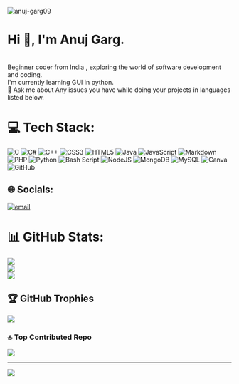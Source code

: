 <p align="left"> <img src="https://komarev.com/ghpvc/?username=anuj-garg09&label=Profile%20views&color=0e75b6&style=flat" alt="anuj-garg09" /> </p>

# Hi 👋, I'm Anuj Garg.
<br>Beginner coder from India , exploring the world of software development and coding.<br>I'm currently learning GUI in python.<br>💬 Ask me about Any issues you have while doing your projects in languages listed below.


# 💻 Tech Stack:
![C](https://img.shields.io/badge/c-%2300599C.svg?style=plastic&logo=c&logoColor=white) ![C#](https://img.shields.io/badge/c%23-%23239120.svg?style=plastic&logo=csharp&logoColor=white) ![C++](https://img.shields.io/badge/c++-%2300599C.svg?style=plastic&logo=c%2B%2B&logoColor=white) ![CSS3](https://img.shields.io/badge/css3-%231572B6.svg?style=plastic&logo=css3&logoColor=white) ![HTML5](https://img.shields.io/badge/html5-%23E34F26.svg?style=plastic&logo=html5&logoColor=white) ![Java](https://img.shields.io/badge/java-%23ED8B00.svg?style=plastic&logo=openjdk&logoColor=white) ![JavaScript](https://img.shields.io/badge/javascript-%23323330.svg?style=plastic&logo=javascript&logoColor=%23F7DF1E) ![Markdown](https://img.shields.io/badge/markdown-%23000000.svg?style=plastic&logo=markdown&logoColor=white) ![PHP](https://img.shields.io/badge/php-%23777BB4.svg?style=plastic&logo=php&logoColor=white) ![Python](https://img.shields.io/badge/python-3670A0?style=plastic&logo=python&logoColor=ffdd54) ![Bash Script](https://img.shields.io/badge/bash_script-%23121011.svg?style=plastic&logo=gnu-bash&logoColor=white) ![NodeJS](https://img.shields.io/badge/node.js-6DA55F?style=plastic&logo=node.js&logoColor=white) ![MongoDB](https://img.shields.io/badge/MongoDB-%234ea94b.svg?style=plastic&logo=mongodb&logoColor=white) ![MySQL](https://img.shields.io/badge/mysql-4479A1.svg?style=plastic&logo=mysql&logoColor=white) ![Canva](https://img.shields.io/badge/Canva-%2300C4CC.svg?style=plastic&logo=Canva&logoColor=white) ![GitHub](https://img.shields.io/badge/github-%23121011.svg?style=plastic&logo=github&logoColor=white)

## 🌐 Socials:
[![email](https://img.shields.io/badge/Email-D14836?logo=gmail&logoColor=white)](mailto:anuj.contact.garg@gmail.com) 

# 📊 GitHub Stats:
![](https://github-readme-stats.vercel.app/api?username=Anuj-garg09&theme=blue_navy&hide_border=false&include_all_commits=true&count_private=true)<br/>
![](https://nirzak-streak-stats.vercel.app/?user=Anuj-garg09&theme=blue_navy&hide_border=false)<br/>
![](https://github-readme-stats.vercel.app/api/top-langs/?username=Anuj-garg09&theme=blue_navy&hide_border=false&include_all_commits=true&count_private=true&layout=compact)

## 🏆 GitHub Trophies
![](https://github-profile-trophy.vercel.app/?username=Anuj-garg09&theme=github_dark&no-frame=false&no-bg=false&margin-w=4)

### 🔝 Top Contributed Repo
![](https://github-contributor-stats.vercel.app/api?username=Anuj-garg09&limit=5&theme=holi&combine_all_yearly_contributions=true)

---
[![](https://visitcount.itsvg.in/api?id=Anuj-garg09&icon=1&color=1)](https://visitcount.itsvg.in)

<!-- Proudly created with GPRM ( https://gprm.itsvg.in ) -->
